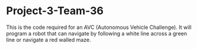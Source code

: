 # Project-3-Team-36
This is the code required for an AVC (Autonomous Vehicle Challenge). It will program a robot that can navigate by following a white line across a green line or navigate a red walled maze.
